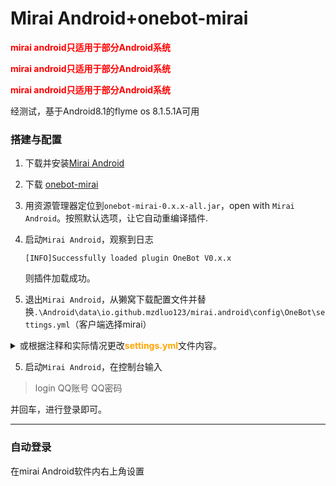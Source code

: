 # Mirai Android+onebot-mirai

<font color="red"><b>mirai android只适用于部分Android系统</b></font>

<font color="red"><b>mirai android只适用于部分Android系统</b></font>

<font color="red"><b>mirai android只适用于部分Android系统</b></font>

经测试，基于Android8.1的flyme os 8.1.5.1A可用

### 搭建与配置

1. 下载并安装[Mirai Android](https://install.appcenter.ms/users/mzdluo123/apps/miraiandroid/distribution_groups/release)

2. 下载 [onebot-mirai](https://github.com/yyuueexxiinngg/onebot-kotlin/releases)

3. 用资源管理器定位到`onebot-mirai-0.x.x-all.jar`，open with `Mirai Android`。按照默认选项，让它自动重编译插件.

4. 启动`Mirai Android`，观察到日志

   ```
   [INFO]Successfully loaded plugin OneBot V0.x.x
   ```
	则插件加载成功。
   
5. 退出`Mirai Android`，从獭窝下载配置文件并替换`.\Android\data\io.github.mzdluo123/mirai.android\config\OneBot\settings.yml`（客户端选择mirai）

<details><summary>或根据注释和实际情况更改<font color="orange"><b>settings.yml</b></font>文件内容。</summary> 


```yaml
# 本文件只测试了主窝 食材村(笔窝) 风窝 鸡窝，其他窝不一定适用，请自行尝试
# 图片、语音下载代理设置
proxy: ''
bots: 
  # 要进行配置的QQ号
  1234567890: 
    # 是否缓存所有收到的图片
    cacheImage: true
    # 是否缓存所有收到的语音
    cacheRecord: true
    heartbeat: 
      # 是否发送心跳包
      enable: true
      # 心跳包发送间隔，单位ms
      interval: 1500
    http: 
      enable: false
      host: 0.0.0.0
      port: 5700
      accessToken: ''
      postUrl: ''
      postMessageFormat: string
      secret: ''
    ws_reverse: 
      # 可选，是否启用反向客户端,即是否启用獭獭
      - enable: true
        postMessageFormat: string
        # 獭窝反向WS Universal 地址
        reverseHost: 
        # 根据窝具体情况填写端口
        reversePort: 
        # 访问口令，獭窝申请的时候的token
        accessToken: 
        reversePath: /ws
        reverseApiPath: /api
        reverseEventPath: /event
        useUniversal: true
        useTLS: false
        reconnectInterval: 3000
      # 可选，是否启用反向客户端2，可用于配置nonebot/hoshinobot等
      - enable: false
        postMessageFormat: string
        reverseHost: 127.0.0.1
        reversePort: 8080
        accessToken: reversePath
        reversePath: /ws
        reverseApiPath: /api
        reverseEventPath: /event
        useUniversal: true
        useTLS: false
        reconnectInterval: 3000
    ws: 
      # 可选，是否启用正向客户端
      enable: false
      postMessageFormat: string
      wsHost: 0.0.0.0
      wsPort: 6700
      accessToken: ''

```

</details>



5.  启动`Mirai Android`，在控制台输入

>login QQ账号 QQ密码

并回车，进行登录即可。  

---

### 自动登录

在mirai Android软件内右上角设置

